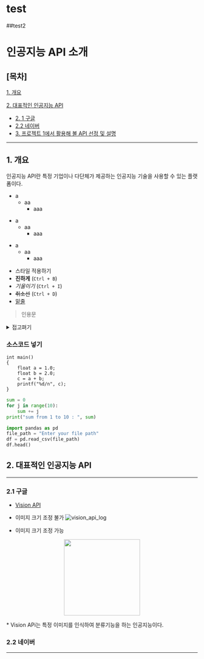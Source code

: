 # test
##test2
# 인공지능 API 소개
## [목차]

[1. 개요](#1-개요)

[2. 대표적인 인공지능 API](#2-대표적인-인공지능-api)
- [2. 1 구글](#21-구글)
- [2.2 네이버](#22-네이버)
- [3. 프로젝트 1에서 활용해 볼 API 선정 및 설명]()
* * *
## 1. 개요
인공지능 API란 특정 기업이나 다단체가 제공하는 인공지능 기술을 사용할 수 있는 플랫폼이다.

* a
    * aa
      * aaa

- a
    * aa
      * aaa

+ a
    * aa
      * aaa

* 스타일 적용하기
* **진하게** (`Ctrl + B`)
* *기울이기* (`Ctrl + I`)
* <s>취소선</s> (`Ctrl + D`) 
* <u>밑줄</u> 

> 인용문

<details><summary>접고펴기
</summary>
내용작성하기
</details>

### 소스코드 넣기
```
int main()
{
    float a = 1.0;
    float b = 2.0;
    c = a + b;
    printf("%d/n", c);
}    
```
```python
sum = 0
for j in range(10):
    sum += j
print("sum from 1 to 10 : ", sum)
```
```python
import pandas as pd
file_path = "Enter your file path"
df = pd.read_csv(file_path)
df.head()
```

## 2. 대표적인 인공지능 API
* * *
### 2.1 구글
* [Vision API]([[https://cloud.google.com/vision?utm_source=google&utm_medium=cpc&utm_campaign=japac-KR-all-en-dr-SKWS-all-mv-trial-PHR-dr-1605216&utm_content=text-ad-none-none-DEV_c-CRE_631195094340-ADGP_Hybrid%20%7C%20SKWS%20-%20BRO%20%7C%20Txt%20~%20AI%20&%20ML_Vision%20AI_vision%20api_main-KWID_43700076507819374-kwd-151378238671&userloc_1009875-network_g&utm_term=KW_vision%20api&gclid=EAIaIQobChMI2L3SlrGSgQMVNc8WBR0Q-AqVEAAYASAAEgI5dvD_BwE&gclsrc=aw.ds&hl=ko](https://www.google.com/url?sa=i&url=https%3A%2F%2Fcommunity.appinventor.mit.edu%2Ft%2Fgoogle-cloud-vision%2F54528&psig=AOvVaw2S0IN3UwY_gPQ5HyC1Nu1E&ust=1693966060043000&source=images&cd=vfe&opi=89978449&ved=0CA4QjRxqFwoTCJipmbyxkoEDFQAAAAAdAAAAABAH)https://www.google.com/url?sa=i&url=https%3A%2F%2Fcommunity.appinventor.mit.edu%2Ft%2Fgoogle-cloud-vision%2F54528&psig=AOvVaw2S0IN3UwY_gPQ5HyC1Nu1E&ust=1693966060043000&source=images&cd=vfe&opi=89978449&ved=0CA4QjRxqFwoTCJipmbyxkoEDFQAAAAAdAAAAABAH](https://community.appinventor.mit.edu/uploads/default/optimized/3X/2/a/2ad031bc25a55c4d3f55ff5ead8b2de63cdf28bf_2_200x178.png))
* 이미지 크기 조정 불가
![vision_api_log](./다운로드.png)

* 이미지 크기 조정 가능
<p align="center">
<img src="다운로드.png" width="200"/>
</p>
  * Vision APi는 특정 이미지를 인식하여 분류기능을 하는 인공지능이다.
  
### 2.2 네이버

* * *
                    

